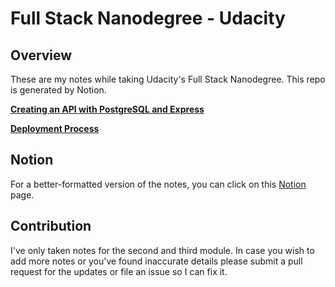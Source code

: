 # Full Stack Nanodegree - Udacity

## Overview

These are my notes while taking Udacity's Full Stack Nanodegree. This repo is generated by Notion.

[**Creating an API with PostgreSQL and Express**](Full%20Stack%20-%20Udacity%201cda1748af4e4ba98ec1efcba58d6b60/Creating%20an%20API%20with%20PostgreSQL%20and%20Express%201eaa9c7e3d664358a31feb7064170400.md)

[**Deployment Process**](Full%20Stack%20-%20Udacity%201cda1748af4e4ba98ec1efcba58d6b60/Deployment%20Process%202e4a11106b0c4d3792d7436f9e8e7577.md)

## Notion

For a better-formatted version of the notes, you can click on this [Notion](https://joeabdelaziz.notion.site/Full-Stack-Udacity-1cda1748af4e4ba98ec1efcba58d6b60) page.

## Contribution

I've only taken notes for the second and third module. In case you wish to add more notes or you've found inaccurate details please submit a pull request for the updates or file an issue so I can fix it.
